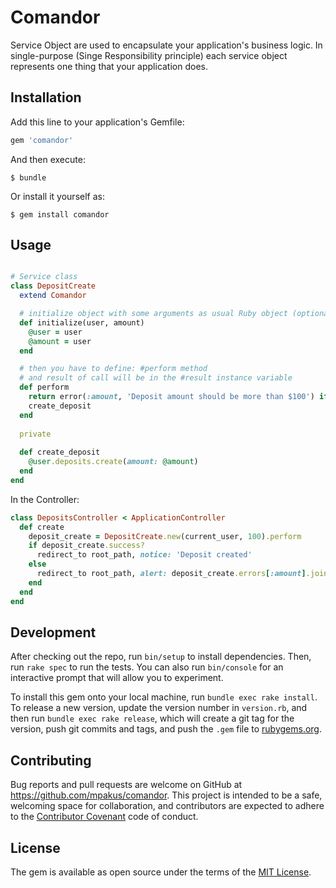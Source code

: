 # Comandor

Service Object are used to encapsulate your application's business logic. 
In single-purpose (Singe Responsibility principle) each service object represents one thing that your application does.

## Installation

Add this line to your application's Gemfile:

```ruby
gem 'comandor'
```

And then execute:

    $ bundle

Or install it yourself as:

    $ gem install comandor

## Usage

```ruby

# Service class
class DepositCreate
  extend Comandor

  # initialize object with some arguments as usual Ruby object (optional)
  def initialize(user, amount)
    @user = user
    @amount = user
  end

  # then you have to define: #perform method 
  # and result of call will be in the #result instance variable
  def perform
    return error(:amount, 'Deposit amount should be more than $100') if @amount < 100
    create_deposit
  end
  
  private
  
  def create_deposit
    @user.deposits.create(amount: @amount)
  end
end
```

In the Controller:

```ruby
class DepositsController < ApplicationController
  def create
    deposit_create = DepositCreate.new(current_user, 100).perform
    if deposit_create.success?
      redirect_to root_path, notice: 'Deposit created'
    else
      redirect_to root_path, alert: deposit_create.errors[:amount].join("\n")
    end
  end
end
```

## Development

After checking out the repo, run `bin/setup` to install dependencies. Then, run `rake spec` to run the tests. You can also run `bin/console` for an interactive prompt that will allow you to experiment.

To install this gem onto your local machine, run `bundle exec rake install`. To release a new version, update the version number in `version.rb`, and then run `bundle exec rake release`, which will create a git tag for the version, push git commits and tags, and push the `.gem` file to [rubygems.org](https://rubygems.org).

## Contributing

Bug reports and pull requests are welcome on GitHub at https://github.com/mpakus/comandor. This project is intended to be a safe, welcoming space for collaboration, and contributors are expected to adhere to the [Contributor Covenant](http://contributor-covenant.org) code of conduct.


## License

The gem is available as open source under the terms of the [MIT License](http://opensource.org/licenses/MIT).

